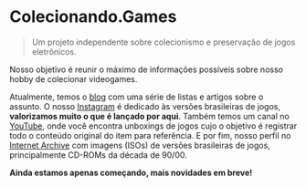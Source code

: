 # Colecionando.Games

> Um projeto independente sobre colecionismo e preservação de jogos eletrônicos.

Nosso objetivo é reunir o máximo de informações possíveis sobre nosso hobby de colecionar videogames. 

Atualmente, temos o [blog](https://blog.colecionando.games) com uma série de listas e artigos sobre o assunto. O nosso [Instagram](https://www.instagram.com/colecionando.games) é dedicado às versões brasileiras de jogos, **valorizamos muito o que é lançado por aqui**. Também temos um canal no [YouTube](https://www.youtube.com/channel/UCLpZFDHNru0rdxMx-mtZkpQ), onde você encontra unboxings de jogos cujo o objetivo é registrar todo o conteúdo original do item para referência. E por fim, nosso perfil no [Internet Archive](https://archive.org/details/@felipebbarbosa) com imagens (ISOs) de versões brasileiras de jogos, principalmente CD-ROMs da década de 90/00.

**Ainda estamos apenas começando, mais novidades em breve!**


